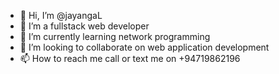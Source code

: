 - 👋 Hi, I’m @jayangaL
- 👀 I’m a fullstack web developer
- 🌱 I’m currently learning network programming
- 💞️ I’m looking to collaborate on web application development
- 📫 How to reach me call or text me on +94719862196

<!---
jayangaL/jayangaL is a ✨ special ✨ repository because its `README.md` (this file) appears on your GitHub profile.
You can click the Preview link to take a look at your changes.
--->
